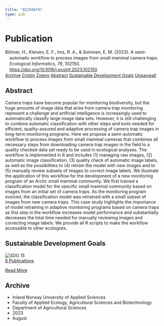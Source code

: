 ```yaml
---
title: "BZ2RAEFN"
type: pub
---
```

<h1>Publication</h1>
<article id="csl-bib-container-BZ2RAEFN" class="csl-bib-container">
  <div class="csl-bib-body" style="line-height: 1.35; padding-left: 1em; text-indent:-1em;">
  <div class="csl-entry">B&#xF6;hner, H., Kleiven, E. F., Ims, R. A., &amp; Soininen, E. M. (2023). A semi-automatic workflow to process images from small mammal camera traps. <i>Ecological Informatics</i>, <i>76</i>, 102150. <a href="https://doi.org/10.1016/j.ecoinf.2023.102150">https://doi.org/10.1016/j.ecoinf.2023.102150</a></div>
</div>
  <div class="csl-bib-buttons">
    <a href="#taxonomy-article-BZ2RAEFN" class="csl-bib-button">Archive</a>
    <a href="https://app.cristin.no/results/show.jsf?id=2167553" alt="Cristin URL" class="csl-bib-button">Cristin</a>
    <a href="http://zotero.org/groups/5402882/items/BZ2RAEFN" alt="Zotero URL" class="csl-bib-button">Zotero</a>
    <a href="#abstract-article-BZ2RAEFN" class="csl-bib-button">Abstract</a>
    <a href="#sdg-article-BZ2RAEFN" class="csl-bib-button">Sustainable Development Goals</a>
    <a href="https://doi.org/10.1016/j.ecoinf.2023.102150" class="csl-bib-button">Unpaywall</a>
  </div>
  <div id="csl-bib-meta-container-BZ2RAEFN"></div>
</article>
<div id="csl-bib-meta-BZ2RAEFN" class="csl-bib-meta">
  <article id="abstract-article-BZ2RAEFN" class="abstract-article">
    <h1>Abstract</h1>
    Camera traps have become popular for monitoring biodiversity, but the huge amounts of image data that arise from camera trap monitoring represent a challenge and artificial intelligence is increasingly used to automatically classify large image data sets. However, it is still challenging to combine automatic classification with other steps and tools needed for efficient, quality-assured and adaptive processing of camera trap images in long-term monitoring programs. Here we propose a semi-automatic workflow to process images from small mammal cameras that combines all necessary steps from downloading camera trap images in the field to a quality checked data set ready to be used in ecological analyses. The workflow is implemented in R and includes (1) managing raw images, (2) automatic image classification, (3) quality check of automatic image labels, as well as the possibilities to (4) retrain the model with new images and to (5) manually review subsets of images to correct image labels. We illustrate the application of this workflow for the development of a new monitoring program of an Arctic small mammal community. We first trained a classification model for the specific small mammal community based on images from an initial set of camera traps. As the monitoring program evolved, the classification model was retrained with a small subset of images from new camera traps. This case study highlights the importance of model retraining in adaptive monitoring programs based on camera traps as this step in the workflow increases model performance and substantially decreases the total time needed for manually reviewing images and correcting image labels. We provide all R scripts to make the workflow accessible to other ecologists.
  </article>
  <article id="sdg-article-BZ2RAEFN" class="sdg-article">
    <h1>Sustainable Development Goals</h1>
    <div class="sdg-container"><div id="sdg15" class="sdg"> <img src="{{< params subfolder >}}images/sdg/sdg15_en.png" class="image" alt="SDG 15"> <div class="sdg-overlay"> <a href="{{< params subfolder >}}en/archive/?sdg=15#archive" class="sdg-publication-count"><span>6</span> Publications</a> <p><a href="https://sdgs.un.org/goals/goal15" class="sdg-read-more">Read More</a></p> </div> </div></div>
  </article>
  <article id="taxonomy-article-BZ2RAEFN" class="taxonomy-article">
    <h1>Archive</h1>
    <ul>
      <li>Inland Norway University of Applied Sciences</li>
      <li>Faculty of Applied Ecology, Agricultural Sciences and Biotechnology</li>
      <li>Department of Agricultural Sciences</li>
      <li>2023</li>
      <li>August</li>
    </ul>
  </article>
</div>
